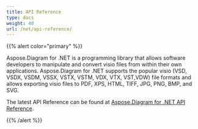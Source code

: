 ```yaml
---
title: API Reference
type: docs
weight: 40
url: /net/api-reference/
---
```


{{% alert color="primary" %}} 

Aspose.Diagram for .NET is a programming library that allows software developers to manipulate and convert visio files from within their own applications. Aspose.Diagram for .NET supports the popular visio (VSD, VSDX, VSDM, VSSX, VSTX, VSTM, VDX, VTX, VST,VDW) file formats and allows exporting visio files to PDF, XPS, HTML, TIFF, JPG, PNG, BMP, and SVG.

The latest API Reference can be found at [Aspose.Diagram for .NET API Reference](https://apireference.aspose.com/diagram/net).

{{% /alert %}}
